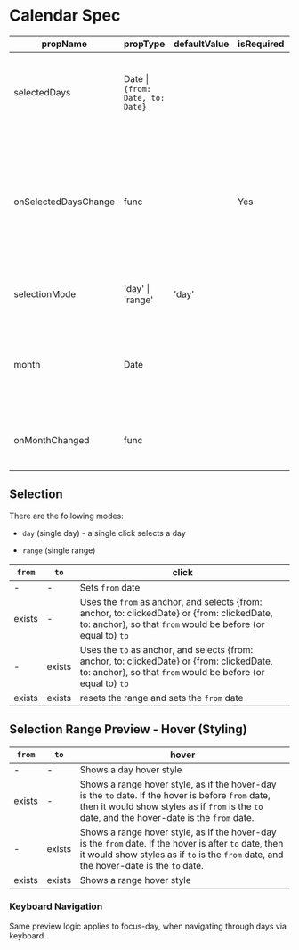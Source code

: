 # Calendar Spec

| propName | propType | defaultValue | isRequired | description |
|----------|----------|--------------|------------|-------------|
| selectedDays | Date \| `{from: Date, to: Date}` | | | Day / Range that should appear as selected. Range object may contain `from` only, `to` only, or both. (But not an empty objecty)|
| onSelectedDaysChange | func | | Yes | Called when selectedDays changes by user interaction. When `selectionMode=day`, the function receives a Date object. When `selectionMode=range`, the function receives an Range object of the form `{from: Date, to: Date}`.|
| selectionMode | 'day' \| 'range' | 'day' |  | Affects the click behavior and how it selects a day or a range |
| month | Date | | | The month to display in the calendar. This differs from the initialMonth prop, as it causes the calendar to re-render when its value changes. |
| onMonthChanged | func |  | | Event handler when the month is changed. Function receives a Date object. |


## Selection
There are the following modes:
- `day` (single day) - a single click selects a day

- `range` (single range)

| `from` | `to` | click |
|------|----|-------|
| -    |  - |  Sets `from` date |
| exists   |  - |  Uses the `from` as anchor, and selects {from: anchor, to: clickedDate} or {from: clickedDate, to: anchor}, so that `from` would be before (or equal to) `to`|
| -   |  exists |  Uses the `to` as anchor, and selects {from: anchor, to: clickedDate} or {from: clickedDate, to: anchor}, so that `from` would be before (or equal to) `to`|
| exists    |  exists |  resets the range and sets the `from` date | 

## Selection Range Preview - Hover (Styling)
| `from` | `to` | hover |
|------|----|-------|
| -    |  - |  Shows a day hover style |
| exists   |  - |  Shows a range hover style, as if the hover-day is the `to` date. If the hover is before `from` date, then it would show styles as if `from` is the `to` date, and the hover-date is the `from` date. |
| -  |  exists |  Shows a range hover style, as if the hover-day is the `from` date. If the hover is after `to` date, then it would show styles as if `to` is the `from` date, and the hover-date is the `to` date. |
| exists    |  exists |  Shows a range hover style |

### Keyboard Navigation
Same preview logic applies to focus-day, when navigating through days via keyboard.
